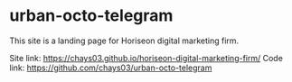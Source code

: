 # urban-octo-telegram

This site is a landing page for Horiseon digital marketing firm. 

Site link: https://chays03.github.io/horiseon-digital-marketing-firm/
Code link: https://github.com/chays03/urban-octo-telegram
